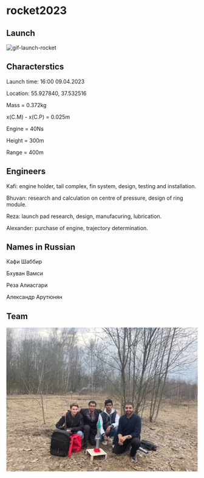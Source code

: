 # rocket2023

## Launch
![gif-launch-rocket](https://github.com/kafiulshabbir/rocket2023/blob/main/Gallery/launch-slow-mo.gif)


## Characterstics

Launch time: 16:00 09.04.2023

Location: 55.927840, 37.532516

Mass = 0.372kg

x(C.M) - x(C.P) = 0.025m

Engine = 40Ns

Height = 300m

Range = 400m


## Engineers
Kafi: engine holder, tail complex, fin system, design, testing and installation.

Bhuvan: research and calculation on centre of pressure, design of ring module.

Reza: launch pad research, design, manufacuring, lubrication. 

Alexander: purchase of engine, trajectory determination.

## Names in Russian

Кафи Шаббир

Бхуван Вамси

Реза Алиасгари 

Александр Арутюнян

## Team
![group-photo-rocket-launch](https://github.com/kafiulshabbir/rocket2023/blob/main/Gallery/group-photo.jpg)
